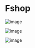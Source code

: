 # Fshop      

![image](https://github.com/themusharraf/Fshop/assets/122869450/d0c63cf2-d787-4baa-bdd3-9f5d75d16e4f)
 
   
![image](https://github.com/themusharraf/Fshop/assets/122869450/04aa89ad-b448-4c4e-8c5f-3eb4c4707e83) 
 

![image](https://github.com/themusharraf/Fshop/assets/122869450/84c43ac7-32ec-4eb1-9e74-83d0b8b76861) 
